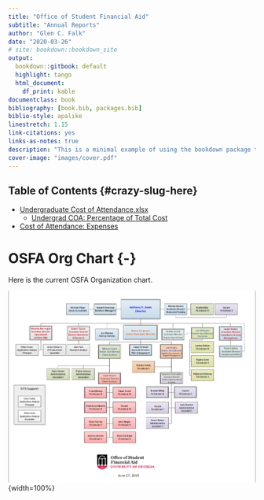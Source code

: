 ```yaml
---
title: "Office of Student Financial Aid"
subtitle: "Annual Reports"
author: "Glen C. Falk"
date: "2020-03-26"
# site: bookdown::bookdown_site
output:
  bookdown::gitbook: default
  highlight: tango
  html_document:
    df_print: kable
documentclass: book
bibliography: [book.bib, packages.bib]
biblio-style: apalike
linestretch: 1.15
link-citations: yes
links-as-notes: true
description: "This is a minimal example of using the bookdown package to write a book. The output format for this example is bookdown::gitbook."
cover-image: "images/cover.pdf"
---
```


<!-- # Prerequisites -->

<!-- This is a _sample_ book written in **Markdown**. You can use anything that Pandoc's Markdown supports, e.g., a math equation $a^2 + b^2 = c^2$. -->

<!-- The **bookdown** package can be installed from CRAN or Github: -->



## Table of Contents {#crazy-slug-here}

- [Undergraduate Cost of Attendance.xlsx](#undergraduate-cost-of-attendance.xlsx)
    - [Undergrad COA: Percentage of Total Cost](#undergrad-coa:-percentage-of-total-cost)
- [Cost of Attendance: Expenses](#cost-of-attendance:-expenses)

# OSFA Org Chart {-}

Here is the current OSFA Organization chart.

![(\#fig:label)OSFA Org Chart](images/OSFAOrgChart.png){width=100%}

<!-- Remember each Rmd file contains one and only one chapter, and a chapter is defined by the first-level heading `#`. -->

<!-- To compile this example to PDF, you need XeLaTeX. You are recommended to install TinyTeX (which includes XeLaTeX): <https://yihui.name/tinytex/>. -->


